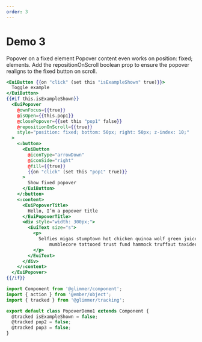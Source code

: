 ```yaml
---
order: 3
---
```


# Demo 3

Popover on a fixed element
Popover content even works on position: fixed; elements. Add the repositionOnScroll boolean prop to ensure the popover realigns to the fixed button on scroll.

```hbs template
<EuiButton {{on "click" (set this "isExampleShown" true)}}>
  Toggle example
</EuiButton>
{{#if this.isExampleShown}}
  <EuiPopover
    @ownFocus={{true}}
    @isOpen={{this.pop1}}
    @closePopover={{set this "pop1" false}}
    @repositionOnScroll={{true}}
    style="position: fixed; bottom: 50px; right: 50px; z-index: 10;"
  >
    <:button>
      <EuiButton
        @iconType="arrowDown"
        @iconSide="right"
        @fill={{true}}
        {{on "click" (set this "pop1" true)}}
      >
        Show fixed popover
      </EuiButton>
    </:button>
    <:content>
      <EuiPopoverTitle>
        Hello, I’m a popover title
      </EuiPopoverTitle>
      <div style="width: 300px;">
        <EuiText size="s">
          <p>
            Selfies migas stumptown hot chicken quinoa wolf green juice,
                mumblecore tattooed trust fund hammock truffaut taxidermy kogi.
          </p>
        </EuiText>
      </div>
    </:content>
  </EuiPopover>
{{/if}}
```

```javascript component
import Component from '@glimmer/component';
import { action } from '@ember/object';
import { tracked } from '@glimmer/tracking';

export default class PopoverDemo1 extends Component {
  @tracked isExampleShown = false;
  @tracked pop2 = false;
  @tracked pop3 = false;
}
```
